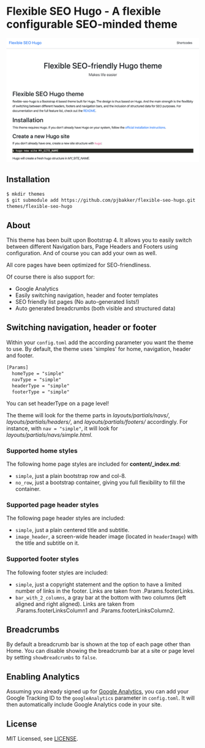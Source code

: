 # Flexible SEO Hugo - A flexible configurable SEO-minded theme

![Flexible SEO Hugo Theme Screenshot](https://github.com/pjbakker/flexible-seo-hugo/blob/master/images/screenshot.png)

## Installation

    $ mkdir themes
    $ git submodule add https://github.com/pjbakker/flexible-seo-hugo.git themes/flexible-seo-hugo

## About

This theme has been built upon Bootstrap 4. It allows you to easily switch between different Navigation bars, Page Headers and Footers using configuration. And of course you can add your own as well.

All core pages have been optimized for SEO-friendliness.

Of course there is also support for:

* Google Analytics
* Easily switching navigation, header and footer templates
* SEO friendly list pages (No auto-generated lists!)
* Auto generated breadcrumbs (both visible and structured data)

## Switching navigation, header or footer

Within your `config.toml` add the according parameter you want the theme to use. By default, the theme uses 'simples' for home, navigation, header and footer.

~~~
[Params]
  homeType = "simple"
  navType = "simple"
  headerType = "simple"
  footerType = "simple"
~~~

You can set headerType on a page level!

The theme will look for the theme parts in *layouts/partials/navs/*, *layouts/partials/headers/*, and *layouts/partials/footers/* accordingly. For instance, with `nav = "simple"`, it will look for *layouts/partials/navs/simple.html*.

### Supported home styles

The following home page styles are included for **content/_index.md**:

* `simple`, just a plain bootstrap row and col-8.
* `no_row`, just a bootstrap container, giving you full flexibility to fill the container.

### Supported page header styles

The following page header styles are included:

* `simple`, just a plain centered title and subtitle.
* `image_header`, a screen-wide header image (located in `headerImage`) with the title and subtitle on it.

### Supported footer styles

The following footer styles are included:

* `simple`, just a copyright statement and the option to have a limited number of links in the footer. Links are taken from .Params.footerLinks.
* `bar_with_2_columns`, a gray bar at the bottom with two columns (left aligned and right aligned). Links are taken from .Params.footerLinksColumn1 and .Params.footerLinksColumn2.

## Breadcrumbs

By default a breadcrumb bar is shown at the top of each page other than Home. You can disable showing the breadcrumb bar at a site or page level by setting `showBreadcrumbs` to `false`.

## Enabling Analytics

Assuming you already signed up for [Google Analytics](https://www.google.com/analytics/), you can add your Google Tracking ID to the `googleAnalytics` parameter in `config.toml`. It will then automatically include Google Analytics code in your site.

## License

MIT Licensed, see [LICENSE](https://github.com/pjbakker/flexible-seo-hugo/blob/master/LICENSE).
